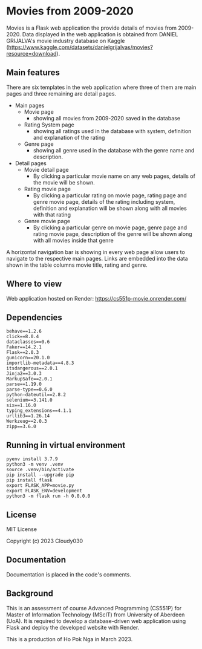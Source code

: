 # Movies from 2009-2020

Movies is a Flask web application the provide details of movies from 2009-2020. Data displayed in the web application is obtained from DANIEL GRIJALVA's movie industry database on Kaggle (https://www.kaggle.com/datasets/danielgrijalvas/movies?resource=download).

## Main features
There are six templates in the web application where three of them are main pages and three remaining are detail pages.
- Main pages
  - Movie page
    - showing all movies from 2009-2020 saved in the database
  - Rating System page
    - showing all ratings used in the database with system, definition and explanation of the rating
  - Genre page
    - showing all genre used in the database with the genre name and description.
- Detail pages
  - Movie detail page
    - By clicking a particular movie name on any web pages, details of the movie will be shown.
  - Rating movie page
    - By clicking a particular rating on movie page, rating page and genre movie page, details of the rating including system, definition and explanation will be shown along with all movies with that rating
  - Genre movie page
    - By clicking a particular genre on movie page, genre page and rating movie page, description of the genre will be shown along with all movies inside that genre

A horizontal navigation bar is showing in every web page allow users to navigate to the respective main pages.
Links are embedded into the data shown in the table columns movie title, rating and genre.

## Where to view
Web application hosted on Render: https://cs551p-movie.onrender.com/

## Dependencies
~~~
behave==1.2.6
click==8.0.4
dataclasses==0.6
Faker==14.2.1
Flask==2.0.3
gunicorn==20.1.0
importlib-metadata==4.8.3
itsdangerous==2.0.1
Jinja2==3.0.3
MarkupSafe==2.0.1
parse==1.19.0
parse-type==0.6.0
python-dateutil==2.8.2
selenium==3.141.0
six==1.16.0
typing_extensions==4.1.1
urllib3==1.26.14
Werkzeug==2.0.3
zipp==3.6.0
~~~

## Running in virtual environment
~~~
pyenv install 3.7.9
python3 -m venv .venv
source .venv/bin/activate
pip install --upgrade pip
pip install flask
export FLASK_APP=movie.py
export FLASK_ENV=development
python3 -m flask run -h 0.0.0.0
~~~

## License
MIT License

Copyright (c) 2023 Cloudy030

## Documentation
Documentation is placed in the code's comments.

## Background
This is an assessment of course Advanced Programming (CS551P) for Master of Information Technology (MScIT) from University of Aberdeen (UoA).
It is required to develop a database-driven web application using Flask and deploy the developed website with Render.

This is a production of Ho Pok Nga in March 2023.
